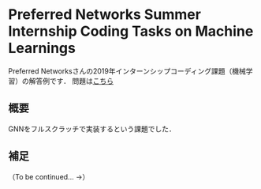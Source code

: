 # Preferred Networks Summer Internship Coding Tasks on Machine Learnings
Preferred Networksさんの2019年インターンシップコーディング課題（機械学習）の解答例です．
問題は[こちら](https://research.preferred.jp/2019/06/internship-coding-task-2019/)

## 概要
GNNをフルスクラッチで実装するという課題でした．


## 補足

（To be continued... ->）